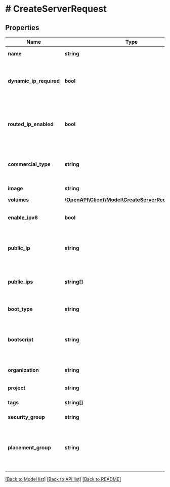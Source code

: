 # # CreateServerRequest

## Properties

Name | Type | Description | Notes
------------ | ------------- | ------------- | -------------
**name** | **string** | Instance name. |
**dynamic_ip_required** | **bool** | Define if a dynamic IPv4 is required for the Instance. | [optional]
**routed_ip_enabled** | **bool** | If true, configure the Instance so it uses the new routed IP mode. | [optional]
**commercial_type** | **string** | Define the Instance commercial type (i.e. GP1-S). |
**image** | **string** | Instance image ID. | [optional]
**volumes** | [**\OpenAPI\Client\Model\CreateServerRequestVolumes**](CreateServerRequestVolumes.md) |  | [optional]
**enable_ipv6** | **bool** | True if IPv6 is enabled on the server. | [optional]
**public_ip** | **string** | ID of the reserved IP to attach to the Instance. | [optional]
**public_ips** | **string[]** | A list of reserved IP IDs to attach to the Instance. | [optional]
**boot_type** | **string** | Boot type to use. | [optional] [default to 'local']
**bootscript** | **string** | Bootscript ID to use when &#x60;boot_type&#x60; is set to &#x60;bootscript&#x60;. | [optional]
**organization** | **string** | Instance Organization ID. | [optional]
**project** | **string** | Instance Project ID. | [optional]
**tags** | **string[]** | Instance tags. | [optional]
**security_group** | **string** | Security group ID. | [optional]
**placement_group** | **string** | Placement group ID if Instance must be part of a placement group. | [optional]

[[Back to Model list]](../../README.md#models) [[Back to API list]](../../README.md#endpoints) [[Back to README]](../../README.md)
